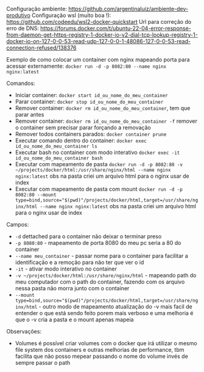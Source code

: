 Configuração ambiente: https://github.com/argentinaluiz/ambiente-dev-produtivo
Configuração wsl (muito boa !): https://github.com/codeedu/wsl2-docker-quickstart
Url para correção do erro de DNS: https://forums.docker.com/t/ubuntu-22-04-error-response-from-daemon-get-https-registry-1-docker-io-v2-dial-tcp-lookup-registry-1-docker-io-on-127-0-0-53-read-udp-127-0-0-1-48086-127-0-0-53-read-connection-refused/138376

Exemplo de como colocar um container com nginx mapeando porta para acessar externamente: `docker run -d -p 8082:80 --name nginx nginx:latest`

Comandos:
 - Iniciar container: `docker start id_ou_nome_do_meu_container`
 - Parar container: `docker stop id_ou_nome_do_meu_container`
 - Remover container: `docker rm id_ou_nome_do_meu_container`, tem que parar antes
 - Remover container: `docker rm id_ou_nome_do_meu_container -f` remover o container sem precisar parar forçando a removação
 - Remover todos containers parados: `docker container prune`
 - Executar comando dentro do container: `docker exec id_ou_nome_do_meu_container ls`
 - Executar bash no container com modo interativo `docker exec -it id_ou_nome_do_meu_container bash`
 - Executar com mapeamento de pasta `docker run -d -p 8082:80 -v ~/projects/docker/html:/usr/share/nginx/html --name nginx nginx:latest` obs na pasta criei um arquivo html para o nginx usar de index
 - Executar com mapeamento de pasta com mount `docker run -d -p 8082:80 --mount type=bind,source="$(pwd)"/projects/docker/html,target=/usr/share/nginx/html --name nginx nginx:latest` obs na pasta criei um arquivo html para o nginx usar de index

Campos:
 - `-d` dettached para o container não deixar o terminar preso
 - `-p 8080:80` - mapeamento de porta 8080 do meu pc seria a 80 do container
 - `--name meu_container` - passar nome para o container para facilitar a identificação e a remoção para não ter que ver o id
 - `-it` - ativar modo interativo no container
 - `-v ~/projects/docker/html:/usr/share/nginx/html` - mapeando path do meu computador com o path do container, fazendo com os arquivo nessa pasta não morra junto com o container
 - `--mount type=bind,source="$(pwd)"/projects/docker/html,target=/usr/share/nginx/html` - outro modo de mapeamento atualização do -v mais facil de entender o que está sendo  feito porem mais verboso e uma melhoria é que o -v cria a pasta e o mount apenas mapeia

Observações: 
  - Volumes é possível criar volumes com o docker que irá utilizar o mesmo file system dos containers e outras melhorias de performance, tbm facilita que não posso mepear passando o nome do volume invés de sempre passar o path